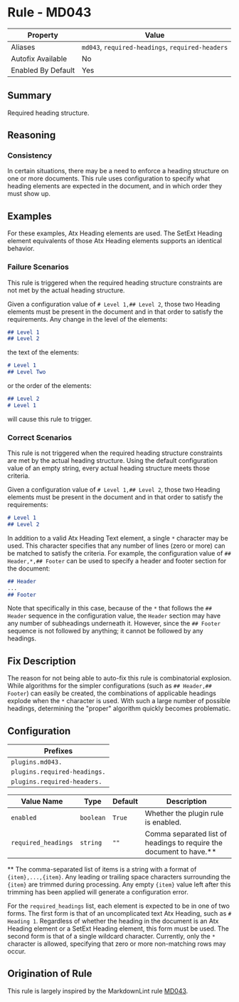 # Rule - MD043

| Property | Value |
| --- | -- |
| Aliases | `md043`, `required-headings`, `required-headers` |
| Autofix Available | No |
| Enabled By Default | Yes |

## Summary

Required heading structure.

## Reasoning

### Consistency

In certain situations, there may be a need to enforce a heading structure
on one or more documents.  This rule uses configuration to specify
what heading elements are expected in the document, and in which order
they must show up.

## Examples

For these examples, Atx Heading elements are used.  The SetExt Heading
element equivalents of those Atx Heading elements supports an identical
behavior.

### Failure Scenarios

This rule is triggered when the required heading structure constraints
are not met by the actual heading structure.

Given a configuration value of `# Level 1,## Level 2`, those two Heading elements
must be present in the document and in that order to satisfy the requirements.
Any change in the level of the elements:

```Markdown
## Level 1
## Level 2
```

the text of the elements:

```Markdown
# Level 1
## Level Two
```

or the order of the elements:

```Markdown
## Level 2
# Level 1
```

will cause this rule to trigger.

### Correct Scenarios

This rule is not triggered when the required heading structure constraints
are met by the actual heading structure.  Using the default configuration
value of an empty string, every actual heading structure meets those criteria.

Given a configuration value of `# Level 1,## Level 2`, those two Heading elements
must be present in the document and in that order to satisfy the requirements:

```Markdown
# Level 1
## Level 2
```

In addition to a valid Atx Heading Text element, a single `*` character may
be used.  This character specifies that any number of lines (zero or more)
can be matched to satisfy the criteria.  For example, the configuration value
of `## Header,*,## Footer` can be used to specify a header and footer section
for the document:

```Markdown
## Header
...
## Footer
```

Note that specifically in this case, because of the `*` that follows the
`## Header` sequence in the configuration value, the `Header` section may have
any number of subheadings underneath it.  However, since the `## Footer`
sequence is not followed by anything; it cannot be followed by any headings.

## Fix Description

The reason for not being able to auto-fix this rule is combinatorial explosion.
While algorithms for the simpler configurations (such as `## Header,## Footer`)
can easily be created, the combinations of applicable headings explode when the
`*` character is used.  With such a large number of possible
headings, determining the "proper" algorithm quickly becomes problematic.

## Configuration

| Prefixes |
| --- |
| `plugins.md043.` |
| `plugins.required-headings.` |
| `plugins.required-headers.` |

<!--- pyml disable-num-lines 4 line-length-->
| Value Name | Type | Default | Description |
| -- | -- | -- | -- |
| `enabled` | `boolean` | `True` | Whether the plugin rule is enabled. |
| `required_headings` | `string` | `""` | Comma separated list of headings to require the document to have.** |

** The comma-separated list of items is a string with a format of `{item},...,{item}`.
Any leading or trailing space characters surrounding the `{item}` are trimmed during
processing.  Any empty `{item}` value left after this trimming has been applied will
generate a configuration error.

For the `required_headings` list, each element is expected to be in one
of two forms.  The first form is that of an uncomplicated text Atx Heading,
such as `# Heading 1`.  Regardless of whether the heading in the document is an
Atx Heading element or a SetExt Heading element, this form must be used.
The second form is that of a single wildcard character.  Currently, only
the `*` character is allowed, specifying that zero or more non-matching
rows may occur.

## Origination of Rule

This rule is largely inspired by the MarkdownLint rule
[MD043](https://github.com/DavidAnson/markdownlint/blob/main/doc/Rules.md#md043---required-heading-structure).
